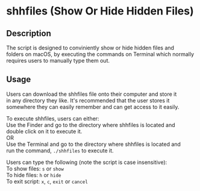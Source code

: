 # shhfiles (Show Or Hide Hidden Files)

Description
-----------
The script is designed to conviniently show or hide hidden files and  
folders on macOS, by executing the commands on Terminal which normally  
requires users to manually type them out.

Usage
-----
Users can download the shhfiles file onto their computer and store it  
in any directory they like. It's recommended that the user stores it  
somewhere they can easily remember and can get access to it easily.

To execute shhfiles, users can either:  
Use the Finder and go to the directory where shhfiles is located and  
double click on it to execute it.  
OR  
Use the Terminal and go to the directory where shhfiles is located and  
run the command, ```./shhfiles``` to execute it.  

Users can type the following (note the script is case insensitive):  
To show files: ```s``` or ```show```  
To hide files: ```h``` or ```hide```  
To exit script: ```x```, ```c```, ```exit``` or ```cancel```
